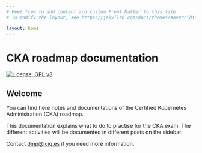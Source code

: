 ```yaml
---
# Feel free to add content and custom Front Matter to this file.
# To modify the layout, see https://jekyllrb.com/docs/themes/#overriding-theme-defaults

layout: home
---
```


# CKA roadmap documentation

[![License: GPL v3](https://img.shields.io/badge/License-GPLv3-blue.svg)](https://www.gnu.org/licenses/gpl-3.0)

## Welcome
You can find here notes and documentations of the Certified Kubernetes Administration (CKA) roadmap. 

This documentation explains what to do to practise for the CKA exam. The different activities will be documented in 
different posts on the sidebar.

Contact [dmp@iciq.es](dmp@iciq.es) if you need more information.


